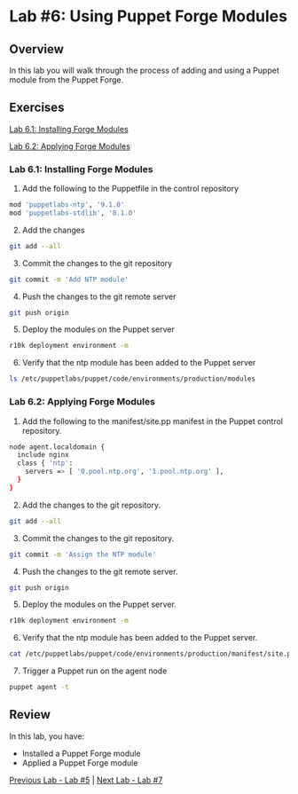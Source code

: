 # Lab #6: Using Puppet Forge Modules

## Overview

In this lab you will walk through the process of adding and using a Puppet module from the Puppet Forge.

## Exercises

[Lab 6.1: Installing Forge Modules](#lab-61-installing-forge-modules)

[Lab 6.2: Applying Forge Modules](#lab-62-applying-forge-modules)

### Lab 6.1: Installing Forge Modules


1. Add the following to the Puppetfile in the control repository

```bash
mod 'puppetlabs-ntp', '9.1.0'
mod 'puppetlabs-stdlib', '8.1.0'
```

2. Add the changes

```bash
git add --all
```

3. Commit the changes to the git repository

```bash
git commit -m 'Add NTP module'
```

4. Push the changes to the git remote server

```bash
git push origin
```

5. Deploy the modules on the Puppet server

```bash
r10k deployment environment -m
```

6. Verify that the ntp module has been added to the Puppet server

```bash
ls /etc/puppetlabs/puppet/code/environments/production/modules
```

### Lab 6.2: Applying Forge Modules

1. Add the following to the manifest/site.pp manifest in the Puppet control repository.

```bash
node agent.localdomain {
  include nginx
  class { 'ntp':
    servers => [ '0.pool.ntp.org', '1.pool.ntp.org' ],
  }
}
```

2. Add the changes to the git repository.

```bash
git add --all
```

3. Commit the changes to the git repository.

```bash
git commit -m 'Assign the NTP module'
```

4. Push the changes to the git remote server.

```bash
git push origin
```

5. Deploy the modules on the Puppet server.

```bash
r10k deployment environment -m
```

6. Verify that the ntp module has been added to the Puppet server.

```bash
cat /etc/puppetlabs/puppet/code/environments/production/manifest/site.pp
```

7. Trigger a Puppet run on the agent node

```bash
puppet agent -t
```

## Review

In this lab, you have:

+ Installed a Puppet Forge module
+ Applied a Puppet Forge module

[Previous Lab - Lab #5](./05-puppet-code-development.md)  |  [Next Lab - Lab #7](./07-using-puppet-hiera.md)

